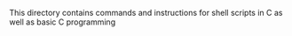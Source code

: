 This directory contains commands and instructions for shell scripts in C as well as basic C programming
